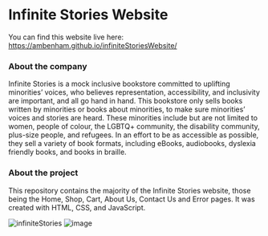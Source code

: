 # Infinite Stories Website

You can find this website live here: https://ambenham.github.io/infiniteStoriesWebsite/

### About the company
Infinite Stories is a mock inclusive bookstore committed to uplifting minorities’ voices, who believes representation, accessibility, and inclusivity are important, and all go hand in hand. This bookstore only sells books written by minorities or books about minorities, to make sure minorities’ voices and stories are heard. These minorities include but are not limited to women, people of colour, the LGBTQ+ community, the disability community, plus-size people, and refugees. In an effort to be as accessible as possible, they sell a variety of book formats, including eBooks, audiobooks, dyslexia friendly books, and books in braille.

### About the project
This repository contains the majority of the Infinite Stories website, those being the Home, Shop, Cart, About Us, Contact Us and Error pages. It was created with HTML, CSS, and JavaScript.

![infiniteStories](https://github.com/ambenham/infiniteStoriesWebsite/assets/133724440/b4776c1c-0323-4e77-b057-9651918bdb9c) ![image](https://github.com/ambenham/infiniteStoriesWebsite/assets/133724440/b5cab260-e82b-4293-94cb-2ff7f0f2be7d)

